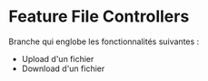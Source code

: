 # Feature File Controllers

Branche qui englobe les fonctionnalités suivantes : 

- Upload d'un fichier
- Download d'un fichier
